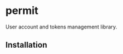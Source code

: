 # permit

User account and tokens management library. 




## Installation


<!-- Generate DH parameters, used to derive 

openssl dhparam -outform PEM 128 -->